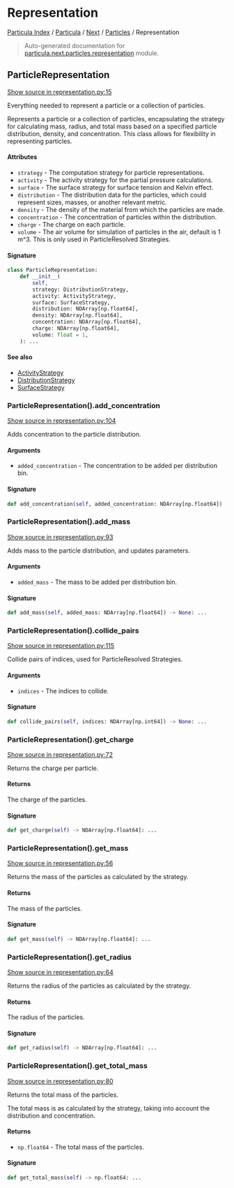 # Representation

[Particula Index](../../../README.md#particula-index) / [Particula](../../index.md#particula) / [Next](../index.md#next) / [Particles](./index.md#particles) / Representation

> Auto-generated documentation for [particula.next.particles.representation](https://github.com/Gorkowski/particula/blob/main/particula/next/particles/representation.py) module.

## ParticleRepresentation

[Show source in representation.py:15](https://github.com/Gorkowski/particula/blob/main/particula/next/particles/representation.py#L15)

Everything needed to represent a particle or a collection of particles.

Represents a particle or a collection of particles, encapsulating the
strategy for calculating mass, radius, and total mass based on a
specified particle distribution, density, and concentration. This class
allows for flexibility in representing particles.

#### Attributes

- `strategy` - The computation strategy for particle representations.
- `activity` - The activity strategy for the partial pressure calculations.
- `surface` - The surface strategy for surface tension and Kelvin effect.
- `distribution` - The distribution data for the particles, which could
    represent sizes, masses, or another relevant metric.
- `density` - The density of the material from which the particles are made.
- `concentration` - The concentration of particles within the distribution.
- `charge` - The charge on each particle.
- `volume` - The air volume for simulation of particles in the air,
    default is 1 m^3. This is only used in ParticleResolved Strategies.

#### Signature

```python
class ParticleRepresentation:
    def __init__(
        self,
        strategy: DistributionStrategy,
        activity: ActivityStrategy,
        surface: SurfaceStrategy,
        distribution: NDArray[np.float64],
        density: NDArray[np.float64],
        concentration: NDArray[np.float64],
        charge: NDArray[np.float64],
        volume: float = 1,
    ): ...
```

#### See also

- [ActivityStrategy](./activity_strategies.md#activitystrategy)
- [DistributionStrategy](./distribution_strategies.md#distributionstrategy)
- [SurfaceStrategy](./surface_strategies.md#surfacestrategy)

### ParticleRepresentation().add_concentration

[Show source in representation.py:104](https://github.com/Gorkowski/particula/blob/main/particula/next/particles/representation.py#L104)

Adds concentration to the particle distribution.

#### Arguments

- `added_concentration` - The concentration to be
    added per distribution bin.

#### Signature

```python
def add_concentration(self, added_concentration: NDArray[np.float64]) -> None: ...
```

### ParticleRepresentation().add_mass

[Show source in representation.py:93](https://github.com/Gorkowski/particula/blob/main/particula/next/particles/representation.py#L93)

Adds mass to the particle distribution, and updates parameters.

#### Arguments

- `added_mass` - The mass to be added per
    distribution bin.

#### Signature

```python
def add_mass(self, added_mass: NDArray[np.float64]) -> None: ...
```

### ParticleRepresentation().collide_pairs

[Show source in representation.py:115](https://github.com/Gorkowski/particula/blob/main/particula/next/particles/representation.py#L115)

Collide pairs of indices, used for ParticleResolved Strategies.

#### Arguments

- `indices` - The indices to collide.

#### Signature

```python
def collide_pairs(self, indices: NDArray[np.int64]) -> None: ...
```

### ParticleRepresentation().get_charge

[Show source in representation.py:72](https://github.com/Gorkowski/particula/blob/main/particula/next/particles/representation.py#L72)

Returns the charge per particle.

#### Returns

The charge of the particles.

#### Signature

```python
def get_charge(self) -> NDArray[np.float64]: ...
```

### ParticleRepresentation().get_mass

[Show source in representation.py:56](https://github.com/Gorkowski/particula/blob/main/particula/next/particles/representation.py#L56)

Returns the mass of the particles as calculated by the strategy.

#### Returns

The mass of the particles.

#### Signature

```python
def get_mass(self) -> NDArray[np.float64]: ...
```

### ParticleRepresentation().get_radius

[Show source in representation.py:64](https://github.com/Gorkowski/particula/blob/main/particula/next/particles/representation.py#L64)

Returns the radius of the particles as calculated by the strategy.

#### Returns

The radius of the particles.

#### Signature

```python
def get_radius(self) -> NDArray[np.float64]: ...
```

### ParticleRepresentation().get_total_mass

[Show source in representation.py:80](https://github.com/Gorkowski/particula/blob/main/particula/next/particles/representation.py#L80)

Returns the total mass of the particles.

The total mass is as calculated by the strategy, taking into account
the distribution and concentration.

#### Returns

- `np.float64` - The total mass of the particles.

#### Signature

```python
def get_total_mass(self) -> np.float64: ...
```
